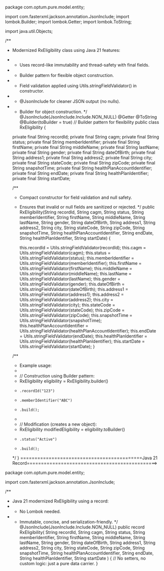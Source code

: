 package com.optum.pure.model.entity;

import com.fasterxml.jackson.annotation.JsonInclude;
import lombok.Builder;
import lombok.Getter;
import lombok.ToString;

import java.util.Objects;

/**
 * Modernized RxEligibility class using Java 21 features:
 * - Uses record-like immutability and thread-safety with final fields.
 * - Builder pattern for flexible object construction.
 * - Field validation applied using Utils.stringFieldValidator() in constructor.
 * - @JsonInclude for cleaner JSON output (no nulls).
 * - Builder for object construction.
 */
@JsonInclude(JsonInclude.Include.NON_NULL)
@Getter
@ToString
@Builder(toBuilder = true) // Builder pattern for flexibility
public class RxEligibility {

    private final String recordId;
    private final String cagm;
    private final String status;
    private final String memberIdentifier;
    private final String firstName;
    private final String middleName;
    private final String lastName;
    private final String gender;
    private final String dateOfBirth;
    private final String address1;
    private final String address2;
    private final String city;
    private final String stateCode;
    private final String zipCode;
    private final String snapshotTime;
    private final String healthPlanAccountIdentifier;
    private final String endDate;
    private final String healthPlanIdentifier;
    private final String startDate;

    /**
     * Compact constructor for field validation and null safety.
     * Ensures that invalid or null fields are sanitized or rejected.
     */
    public RxEligibility(String recordId, String cagm, String status, String memberIdentifier, String firstName,
                         String middleName, String lastName, String gender, String dateOfBirth, String address1,
                         String address2, String city, String stateCode, String zipCode, String snapshotTime,
                         String healthPlanAccountIdentifier, String endDate, String healthPlanIdentifier, String startDate) {

        this.recordId = Utils.stringFieldValidator(recordId);
        this.cagm = Utils.stringFieldValidator(cagm);
        this.status = Utils.stringFieldValidator(status);
        this.memberIdentifier = Utils.stringFieldValidator(memberIdentifier);
        this.firstName = Utils.stringFieldValidator(firstName);
        this.middleName = Utils.stringFieldValidator(middleName);
        this.lastName = Utils.stringFieldValidator(lastName);
        this.gender = Utils.stringFieldValidator(gender);
        this.dateOfBirth = Utils.stringFieldValidator(dateOfBirth);
        this.address1 = Utils.stringFieldValidator(address1);
        this.address2 = Utils.stringFieldValidator(address2);
        this.city = Utils.stringFieldValidator(city);
        this.stateCode = Utils.stringFieldValidator(stateCode);
        this.zipCode = Utils.stringFieldValidator(zipCode);
        this.snapshotTime = Utils.stringFieldValidator(snapshotTime);
        this.healthPlanAccountIdentifier = Utils.stringFieldValidator(healthPlanAccountIdentifier);
        this.endDate = Utils.stringFieldValidator(endDate);
        this.healthPlanIdentifier = Utils.stringFieldValidator(healthPlanIdentifier);
        this.startDate = Utils.stringFieldValidator(startDate);
    }

    /**
     * Example usage:
     * 
     * // Construction using Builder pattern:
     * RxEligibility eligibility = RxEligibility.builder()
     *     .recordId("123")
     *     .memberIdentifier("ABC")
     *     .build();
     * 
     * // Modification (creates a new object):
     * RxEligibility modifiedEligibility = eligibility.toBuilder()
     *     .status("Active")
     *     .build();
     */
}
===========================================Java 21 Record==============================================>

package com.optum.pure.model.entity;

import com.fasterxml.jackson.annotation.JsonInclude;

/**
 * Java 21 modernized RxEligibility using a record:
 * - No Lombok needed.
 * - Immutable, concise, and serialization-friendly.
 */
@JsonInclude(JsonInclude.Include.NON_NULL)
public record RxEligibility(
        String recordId,
        String cagm,
        String status,
        String memberIdentifier,
        String firstName,
        String middleName,
        String lastName,
        String gender,
        String dateOfBirth,
        String address1,
        String address2,
        String city,
        String stateCode,
        String zipCode,
        String snapshotTime,
        String healthPlanAccountIdentifier,
        String endDate,
        String healthPlanIdentifier,
        String startDate
) {
    // No setters, no custom logic: just a pure data carrier.
}
